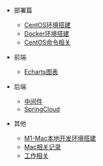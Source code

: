 <!-- 侧边栏配置文件 -->

* 部署篇
  * [CentOS环境搭建](centos/service)
  * [Docker环境搭建](centos/docker)
  * [CentOS命令相关](centos/command)

* 前端
  * [Echarts图表](frontend/echarts.md)

* 后端
  * [中间件](backend/plugin.md)
  * [SpringCloud](backend/springcloud.md)

* 其他
  * [M1-Mac本地开发环境搭建](mac/m1-docker.md)
  * [Mac相关记录](mac/other.md)
  * [工作相关](work/index.md)

